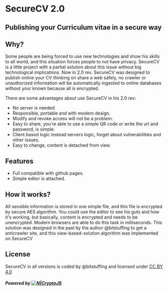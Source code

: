 # SecureCV 2.0
## Publishing your Curriculum vitae in a secure way

## Why?
Some people are being forced to use new technologies and show his skills to all world, and this situation forces people to not have privacy.
SecureCV is a little project with a partial solution about this issue without big technological implications.
Now in 2.0 rev. SecureCV was designed to publish online your CV thinking on share a web safely, no crawler or unauthorized information will be automatically ingested to online databases without your known because all is encrypted.

There are some advantages about use SecureCV in his 2.0 rev:

- No server is needed
- Responsible, portable and with modern design.
- Modify and revoke access will not be a problem.
- Easy to share, you're able to use a simple QR code or write the url and password, is simple.
- Client based logic instead servers logic, forget about vulnerabilities and other issues.
- Easy to change, content is detached from view.

## Features

- Full compatible with github pages.
- Simple editor is attached.

## How it works?

All sensible information is stored in one simple file, and this file is encrypted by secure AES algorithm.
You could use the editor to see his guts and how it's working, but basically, content is encrypted and needs to be unencrypted. Modern browsers are able to do this task in milliseconds.
This solution was designed in the past by the author @bitstuffing to get a anticrawler site, and this view-based-solution algorithm  was implemented on SecureCV

## License
SecureCV in all versions is coded by @bitstuffing and licensed under [CC BY 4.0](https://creativecommons.org/licenses/by/4.0/)

##### Powered by [![N|CryptoJS](https://www.gitbook.com/cdn-cgi/image/width=40,height=40,fit=contain,dpr=1,format=auto/https%3A%2F%2Fcryptojs.gitbook.io%2F~%2Ffiles%2Fv0%2Fb%2Fgitbook-28427.appspot.com%2Fo%2Fspaces%252F-LVOh1OI8lhWfR_994H2%252Favatar.png%3Fgeneration%3D1546620224707409%26alt%3Dmedia)](https://cryptojs.gitbook.io/docs/)

